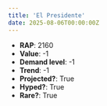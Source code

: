 ```yaml
---
title: 'El Presidente'
date: 2025-08-06T00:00:00Z
---
```

- **RAP**: 2160
- **Value**: -1
- **Demand level**: -1
- **Trend**: -1
- **Projected?**: True
- **Hyped?**: True
- **Rare?**: True
